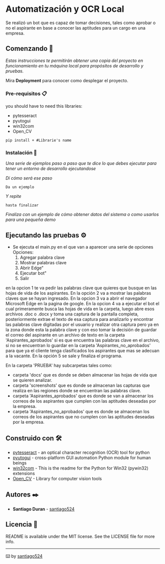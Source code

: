 # Automatización y OCR Local

Se realizó un bot que es capaz de tomar decisiones, tales como aprobar o no el aspirante en base a conocer las aptitudes para un cargo en una empresa.   

## Comenzando 🚀

_Estas instrucciones te permitirán obtener una copia del proyecto en funcionamiento en tu máquina local para propósitos de desarrollo y pruebas._

Mira **Deployment** para conocer como desplegar el proyecto.


### Pre-requisitos 📋

you should have to need this libraries:
- pytesseract
- pyutogui
- win32com
- Open_CV

```
pip install + #Librarie's name
```

### Instalación 🔧

_Una serie de ejemplos paso a paso que te dice lo que debes ejecutar para tener un entorno de desarrollo ejecutandose_

_Dí cómo será ese paso_

```
Da un ejemplo
```

_Y repite_

```
hasta finalizar
```

_Finaliza con un ejemplo de cómo obtener datos del sistema o como usarlos para una pequeña demo_

## Ejecutando las pruebas ⚙️

* Se ejecuta el main.py en el que van a aparecer una serie de opciones
Opciones:
    1. Agregar palabra clave
    2. Mostrar palabras clave
    3. Abrir Edge"
    4. Ejecutar bot"
    5. Salir

en la opcion 1 te va pedir las palabras clave que quieres que busque en las hojas de vida de los aspirantes.
En la opción 2 va a mostrar las palabras claves que se hayan ingresado.
En la opcion 3 va a abrir el navegador Microsoft Edge en la pagina de google.
En la opcion 4 va a ejecutar el bot el cual primeramente busca las hojas de vida en la carpeta, luego abre esos archivos .doc o .docx y toma una captura de la pantalla completa, posteriormente extrae el texto de esa captura para analizarlo y encontrar las palabras clave digitadas por el usuario y realizar otra captura pero ya en la zona donde esta la palabra clave y con eso tomar la decisión de guardar el correo del aspirante en un archivo de texto en la carpeta 'Aspirantes_aprobados' si es que encuentra las palabras clave en el archivo, si no se encuentran lo guardar en la carpeta 'Aspirantes_no_aprobados' para que ya el cliente tenga clasificados los aspirantes que mas se adecuan a la vacante.
En la opción 5 se sale y finaliza el programa.

En la carpeta 'PRUEBA' hay subcarpetas tales como:
- carpeta 'docs' que es donde se deben almacenar las hojas de vida que se quieren analizar.
- carpeta 'screenshots' que es donde se almacenan las capturas que realiza en las regiones donde se encuentran las palabras clave.
- carpeta 'Aspirantes_aprobados' que es donde se van a almacenar los correos de los aspirantes que cumplen con las aptitudes deseadas por la empresa.
- carpeta 'Aspirantes_no_aprobados' que es donde se almacenan los correos de los aspirantes que no cumplen con las aptitudes deseadas por la empresa. 


## Construido con 🛠️

* [pytesseract](https://pypi.org/project/pytesseract/) - an optical character recognition (OCR) tool for python
* [pyutogui](https://pypi.org/project/PyAutoGUI/) - cross-platform GUI automation Python module for human beings
* [win32com](https://pypi.org/project/pywin32/) - This is the readme for the Python for Win32 (pywin32) extensions
* [Open_CV](https://pypi.org/project/opencv-python/) - Library for computer vision tools

## Autores ✒️

* **Santiago Duran** - [santiago524](https://github.com/santiago524)

## Licencia 📄

README is available under the MIT license. See the LICENSE file for more info.

---
⌨️ by [santiago524](https://github.com/santiago524)
